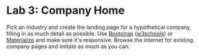 

# Lab 3: Company Home

Pick an industry and create the landing page for a hypothetical company, filling in as much detail as possible. Use [Bootstrap](https://getbootstrap.com/) ([w3schools](https://www.w3schools.com/bootstrap4/default.asp)) or [Materialize](https://materializecss.com/) and make sure it's responsive. Browse the internet for existing company pages and imitate as much as you can.
